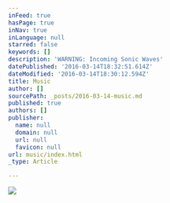 ```yaml
---
inFeed: true
hasPage: true
inNav: true
inLanguage: null
starred: false
keywords: []
description: 'WARNING: Incoming Sonic Waves'
datePublished: '2016-03-14T18:32:51.614Z'
dateModified: '2016-03-14T18:30:12.594Z'
title: Music
author: []
sourcePath: _posts/2016-03-14-music.md
published: true
authors: []
publisher:
  name: null
  domain: null
  url: null
  favicon: null
url: music/index.html
_type: Article

---
```

![](https://the-grid-user-content.s3-us-west-2.amazonaws.com/37c2449c-4759-4680-a6c5-cb50688eb2c5.gif)